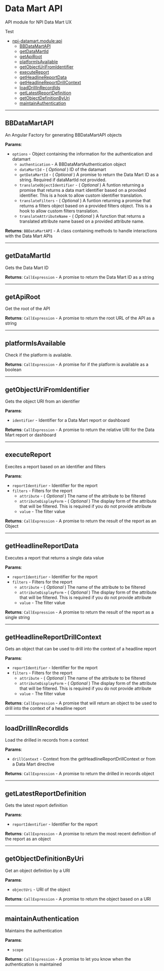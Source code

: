 <a id="npi-datamart.module:api"></a>

# Data Mart API
API module for NPI Data Mart UX

Test

* [npi-datamart.module:api](#npi-datamart.module:api)
    * [BBDataMartAPI](#npi-datamart.module:api~BBDataMartAPI)
    * [getDataMartId](#npi-datamart.module:api~getDataMartId)
    * [getApiRoot](#npi-datamart.module:api~getApiRoot)
    * [platformIsAvailable](#npi-datamart.module:api~platformIsAvailable)
    * [getObjectUriFromIdentifier](#npi-datamart.module:api~getObjectUriFromIdentifier)
    * [executeReport](#npi-datamart.module:api~executeReport)
    * [getHeadlineReportData](#npi-datamart.module:api~getHeadlineReportData)
    * [getHeadlineReportDrillContext](#npi-datamart.module:api~getHeadlineReportDrillContext)
    * [loadDrillInRecordIds](#npi-datamart.module:api~loadDrillInRecordIds)
    * [getLatestReportDefinition](#npi-datamart.module:api~getLatestReportDefinition)
    * [getObjectDefinitionByUri](#npi-datamart.module:api~getObjectDefinitionByUri)
    * [maintainAuthentication](#npi-datamart.module:api~maintainAuthentication)
    

---
<a id="npi-datamart.module:api~BBDataMartAPI"></a>
## BBDataMartAPI
An Angular Factory for generating BBDataMartAPI objects

**Params**:
- `options` - Object containing the information for the authentication and datamart
    - `authentication` - A BBDataMartAuthentication object
    - `dataMartId` - ( _Optional_ ) ID of the datamart
    - `getDataMartId` - ( _Optional_ ) A promise to return the Data Mart ID as a string. Required if dataMartId not provided.
    - `translateObjectIdentifier` - ( _Optional_ ) A funtion returning a promise that returns a data mart identifier based on a provided identifier.  This is a hook to allow custom identifier translation.
    - `translateFilters` - ( _Optional_ ) A funtion returning a promise that returns a filters object based on a provided filters object.  This is a hook to allow custom filters translation.
    - `translateAttributeName` - ( _Optional_ ) A function that returns a translated attribute name based on a provided attribute name.

**Returns**:
    `BBDataMartAPI` - A class containing methods to handle interactions with the Data Mart APIs

---
<a id="npi-datamart.module:api~getDataMartId"></a>
## getDataMartId
Gets the Data Mart ID

**Returns**:
    `CallExpression` - A promise to return the Data Mart ID as a string

---
<a id="npi-datamart.module:api~getApiRoot"></a>
## getApiRoot
Get the root of the API

**Returns**:
    `CallExpression` - A promise to return the root URL of the API as a string

---
<a id="npi-datamart.module:api~platformIsAvailable"></a>
## platformIsAvailable
Check if the platform is available.

**Returns**:
    `CallExpression` - A promise for if the platform is available as a boolean

---
<a id="npi-datamart.module:api~getObjectUriFromIdentifier"></a>
## getObjectUriFromIdentifier
Gets the object URI from an identifier

**Params**:
- `identifier` - Identifier for a Data Mart report or dashboard

**Returns**:
    `CallExpression` - A promise to return the relative URI for the Data Mart report or dashboard

---
<a id="npi-datamart.module:api~executeReport"></a>
## executeReport
Execites a report based on an identifier and filters

**Params**:
- `reportIdentifier` - Identifier for the report
- `filters` - Filters for the report
    - `attribute` - ( _Optional_ ) The name of the attribute to be filtered
    - `attributeDisplayForm` - ( _Optional_ ) The display form of the attribute that will be filtered. This is required if you do not provide attribute
    - `value` - The filter value

**Returns**:
    `CallExpression` - A promise to return the result of the report as an Object

---
<a id="npi-datamart.module:api~getHeadlineReportData"></a>
## getHeadlineReportData
Executes a report that returns a single data value

**Params**:
- `reportIdentifier` - Identifier for the report
- `filters` - Filters for the report
    - `attribute` - ( _Optional_ ) The name of the attribute to be filtered
    - `attributeDisplayForm` - ( _Optional_ ) The display form of the attribute that will be filtered. This is required if you do not provide attribute
    - `value` - The filter value

**Returns**:
    `CallExpression` - A promise to return the result of the report as a single string

---
<a id="npi-datamart.module:api~getHeadlineReportDrillContext"></a>
## getHeadlineReportDrillContext
Gets an object that can be used to drill into the context of a headline report

**Params**:
- `reportIdentifier` - Identifier for the report
- `filters` - Filters for the report
    - `attribute` - ( _Optional_ ) The name of the attribute to be filtered
    - `attributeDisplayForm` - ( _Optional_ ) The display form of the attribute that will be filtered. This is required if you do not provide attribute
    - `value` - The filter value

**Returns**:
    `CallExpression` - A promise that will return an object to be used to drill into the context of a headline report

---
<a id="npi-datamart.module:api~loadDrillInRecordIds"></a>
## loadDrillInRecordIds
Load the drilled in records from a context

**Params**:
- `drillContext` - Context from the getHeadlineReportDrillContext or from a Data Mart directive

**Returns**:
    `CallExpression` - A promise to return the drilled in records object

---
<a id="npi-datamart.module:api~getLatestReportDefinition"></a>
## getLatestReportDefinition
Gets the latest report definition

**Params**:
- `reportIdentifier` - Identifier for the report

**Returns**:
    `CallExpression` - A promise to return the most recent definition of the report as an object

---
<a id="npi-datamart.module:api~getObjectDefinitionByUri"></a>
## getObjectDefinitionByUri
Get an object definition by a URI

**Params**:
- `objectUri` - URI of the object

**Returns**:
    `CallExpression` - A promise to return the object based on a URI

---
<a id="npi-datamart.module:api~maintainAuthentication"></a>
## maintainAuthentication
Maintains the authentication

**Params**:
- `scope`

**Returns**:
    `CallExpression` - A promise to let you know when the authentication is maintained